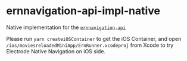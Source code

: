 # ernnavigation-api-impl-native
Native implementation for the [`ernnavigation-api`](https://github.com/electrode-io/ern-navigation-api#electrode-native-navigation-api)

Please run `yarn createiOSContainer` to get the iOS Container, and open `/ios/moviesreloadedMiniApp/ErnRunner.xcodeproj` from Xcode to try Electrode Native Navigation on iOS side.
